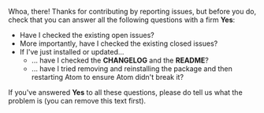 Whoa, there! Thanks for contributing by reporting issues, but before you do, check that you can answer all the following questions with a firm **Yes**:
  * Have I checked the existing open issues?
  * More importantly, have I checked the existing closed issues?
  * If I've just installed or updated...
    * ... have I checked the **CHANGELOG** and the **README**?
    * ... have I tried removing and reinstalling the package and then restarting Atom to ensure Atom didn't break it?
    
If you've answered **Yes** to all these questions, please do tell us what the problem is (you can remove this text first).
